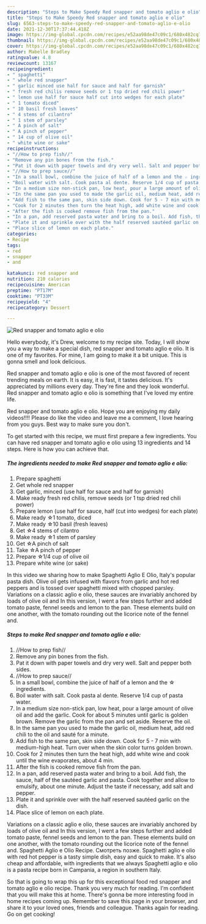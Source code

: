 ```yaml
---
description: "Steps to Make Speedy Red snapper and tomato aglio e olio"
title: "Steps to Make Speedy Red snapper and tomato aglio e olio"
slug: 6563-steps-to-make-speedy-red-snapper-and-tomato-aglio-e-olio
date: 2021-12-30T17:37:44.418Z
image: https://img-global.cpcdn.com/recipes/e52aa98de47c09c1/680x482cq70/red-snapper-and-tomato-aglio-e-olio-recipe-main-photo.jpg
thumbnail: https://img-global.cpcdn.com/recipes/e52aa98de47c09c1/680x482cq70/red-snapper-and-tomato-aglio-e-olio-recipe-main-photo.jpg
cover: https://img-global.cpcdn.com/recipes/e52aa98de47c09c1/680x482cq70/red-snapper-and-tomato-aglio-e-olio-recipe-main-photo.jpg
author: Mabelle Bradley
ratingvalue: 4.8
reviewcount: 13167
recipeingredient:
- " spaghetti"
- " whole red snapper"
- " garlic minced use half for sauce and half for garnish"
- " fresh red chilis remove seeds or 1 tsp dried red chili power"
- " lemon use half for sauce half cut into wedges for each plate"
- " 1 tomato diced"
- " 10 basil fresh leaves"
- " 4 stems of cilantro"
- " 1 stem of parsley"
- " A pinch of salt"
- " A pinch of pepper"
- " 14 cup of olive oil"
- " white wine or sake"
recipeinstructions:
- "//How to prep fish//"
- "Remove any pin bones from the fish."
- "Pat it down with paper towels and dry very well. Salt and pepper both sides."
- "//How to prep sauce//"
- "In a small bowl, combine the juice of half of a lemon and the ☆ ingredients."
- "Boil water with salt. Cook pasta al dente. Reserve 1/4 cup of pasta water."
- "In a medium size non-stick pan, low heat, pour a large amount of olive oil and add the garlic. Cook for about 5 minutes until garlic is golden brown. Remove the garlic from the pan and set aside. Reserve the oil."
- "In the same pan you used to made the garlic oil, medium heat, add red chili to the oil and sauté for a minute."
- "Add fish to the same pan, skin side down. Cook for 5 - 7 min with medium-high heat. Turn over when the skin color turns golden brown."
- "Cook for 2 minutes then turn the heat high, add white wine and cook until the wine evaporates, about 4 min."
- "After the fish is cooked remove fish from the pan."
- "In a pan, add reserved pasta water and bring to a boil. Add fish, the sauce, half of the sautéed garlic and pasta. Cook together and allow to emulsify, about one minute. Adjust the taste if necessary, add salt and pepper."
- "Plate it and sprinkle over with the half reserved sautéed garlic on the dish."
- "Place slice of lemon on each plate."
categories:
- Recipe
tags:
- red
- snapper
- and

katakunci: red snapper and 
nutrition: 210 calories
recipecuisine: American
preptime: "PT17M"
cooktime: "PT33M"
recipeyield: "4"
recipecategory: Dessert

---
```



![Red snapper and tomato aglio e olio](https://img-global.cpcdn.com/recipes/e52aa98de47c09c1/680x482cq70/red-snapper-and-tomato-aglio-e-olio-recipe-main-photo.jpg)

Hello everybody, it's Drew, welcome to my recipe site. Today, I will show you a way to make a special dish, red snapper and tomato aglio e olio. It is one of my favorites. For mine, I am going to make it a bit unique. This is gonna smell and look delicious.

Red snapper and tomato aglio e olio is one of the most favored of recent trending meals on earth. It is easy, it is fast, it tastes delicious. It's appreciated by millions every day. They're fine and they look wonderful. Red snapper and tomato aglio e olio is something that I've loved my entire life.

Red snapper and tomato aglio e olio. Hope you are enjoying my daily videos!!!! Please do like the video and leave me a comment, I love hearing from you guys. Best way to make sure you don&#39;t.


To get started with this recipe, we must first prepare a few ingredients. You can have red snapper and tomato aglio e olio using 13 ingredients and 14 steps. Here is how you can achieve that.

<!--inarticleads1-->

##### The ingredients needed to make Red snapper and tomato aglio e olio:

1. Prepare  spaghetti
1. Get  whole red snapper
1. Get  garlic, minced (use half for sauce and half for garnish)
1. Make ready  fresh red chilis, remove seeds (or 1 tsp dried red chili power)
1. Prepare  lemon (use half for sauce, half (cut into wedges) for each plate)
1. Make ready  ☆1 tomato, diced
1. Make ready  ☆10 basil (fresh leaves)
1. Get  ☆4 stems of cilantro
1. Make ready  ☆1 stem of parsley
1. Get  ☆A pinch of salt
1. Take  ☆A pinch of pepper
1. Prepare  ☆1/4 cup of olive oil
1. Prepare  white wine (or sake)


In this video we sharing how to make Spaghetti Aglio E Olio, Italy&#39;s popular pasta dish. Olive oil gets infused with flavors from garlic and hot red peppers and is tossed over spaghetti mixed with chopped parsley. Variations on a classic aglio e olio, these sauces are invariably anchored by loads of olive oil and In this version, I went a few steps further and added tomato paste, fennel seeds and lemon to the pan. These elements build on one another, with the tomato rounding out the licorice note of the fennel and. 

<!--inarticleads2-->

##### Steps to make Red snapper and tomato aglio e olio:

1. //How to prep fish//
1. Remove any pin bones from the fish.
1. Pat it down with paper towels and dry very well. Salt and pepper both sides.
1. //How to prep sauce//
1. In a small bowl, combine the juice of half of a lemon and the ☆ ingredients.
1. Boil water with salt. Cook pasta al dente. Reserve 1/4 cup of pasta water.
1. In a medium size non-stick pan, low heat, pour a large amount of olive oil and add the garlic. Cook for about 5 minutes until garlic is golden brown. Remove the garlic from the pan and set aside. Reserve the oil.
1. In the same pan you used to made the garlic oil, medium heat, add red chili to the oil and sauté for a minute.
1. Add fish to the same pan, skin side down. Cook for 5 - 7 min with medium-high heat. Turn over when the skin color turns golden brown.
1. Cook for 2 minutes then turn the heat high, add white wine and cook until the wine evaporates, about 4 min.
1. After the fish is cooked remove fish from the pan.
1. In a pan, add reserved pasta water and bring to a boil. Add fish, the sauce, half of the sautéed garlic and pasta. Cook together and allow to emulsify, about one minute. Adjust the taste if necessary, add salt and pepper.
1. Plate it and sprinkle over with the half reserved sautéed garlic on the dish.
1. Place slice of lemon on each plate.


Variations on a classic aglio e olio, these sauces are invariably anchored by loads of olive oil and In this version, I went a few steps further and added tomato paste, fennel seeds and lemon to the pan. These elements build on one another, with the tomato rounding out the licorice note of the fennel and. Spaghetti Aglio e Olio Recipe. Смотреть позже. Spaghetti aglio e olio with red hot pepper is a tasty simple dish, easy and quick to make. It&#39;s also cheap and affordable, with ingredients that we always Spaghetti aglio e olio is a pasta recipe born in Campania, a region in southern Italy. 

So that is going to wrap this up for this exceptional food red snapper and tomato aglio e olio recipe. Thank you very much for reading. I'm confident that you will make this at home. There's gonna be more interesting food in home recipes coming up. Remember to save this page in your browser, and share it to your loved ones, friends and colleague. Thanks again for reading. Go on get cooking!
